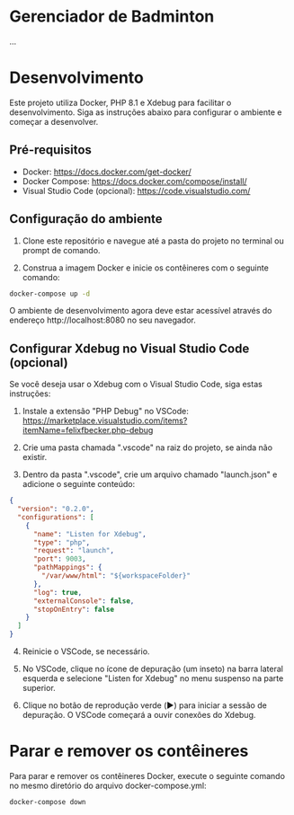 # Gerenciador de Badminton

...

# Desenvolvimento

Este projeto utiliza Docker, PHP 8.1 e Xdebug para facilitar o desenvolvimento. Siga as instruções abaixo para configurar o ambiente e começar a desenvolver.

## Pré-requisitos

- Docker: https://docs.docker.com/get-docker/
- Docker Compose: https://docs.docker.com/compose/install/
- Visual Studio Code (opcional): https://code.visualstudio.com/

## Configuração do ambiente

1. Clone este repositório e navegue até a pasta do projeto no terminal ou prompt de comando.

2. Construa a imagem Docker e inicie os contêineres com o seguinte comando:

```bash
docker-compose up -d
```

O ambiente de desenvolvimento agora deve estar acessível através do endereço http://localhost:8080 no seu navegador.

## Configurar Xdebug no Visual Studio Code (opcional)

Se você deseja usar o Xdebug com o Visual Studio Code, siga estas instruções:

1. Instale a extensão "PHP Debug" no VSCode: https://marketplace.visualstudio.com/items?itemName=felixfbecker.php-debug

2. Crie uma pasta chamada ".vscode" na raiz do projeto, se ainda não existir.

3. Dentro da pasta ".vscode", crie um arquivo chamado "launch.json" e adicione o seguinte conteúdo:

```json
{
  "version": "0.2.0",
  "configurations": [
    {
      "name": "Listen for Xdebug",
      "type": "php",
      "request": "launch",
      "port": 9003,
      "pathMappings": {
        "/var/www/html": "${workspaceFolder}"
      },
      "log": true,
      "externalConsole": false,
      "stopOnEntry": false
    }
  ]
}
```

4. Reinicie o VSCode, se necessário.

5. No VSCode, clique no ícone de depuração (um inseto) na barra lateral esquerda e selecione "Listen for Xdebug" no menu suspenso na parte superior.

6. Clique no botão de reprodução verde (▶️) para iniciar a sessão de depuração. O VSCode começará a ouvir conexões do Xdebug.

# Parar e remover os contêineres

Para parar e remover os contêineres Docker, execute o seguinte comando no mesmo diretório do arquivo docker-compose.yml:

```bash
docker-compose down
```